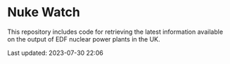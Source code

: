 # Nuke Watch

This repository includes code for retrieving the latest information available on the output of EDF nuclear power plants in the UK.

Last updated: 2023-07-30 22:06